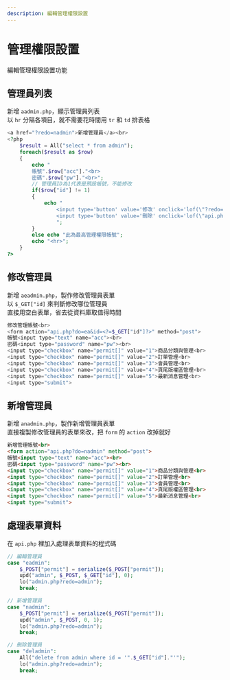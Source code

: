 ```yaml
---
description: 編輯管理權限設置
---
```


# 管理權限設置
編輯管理權限設置功能  

## 管理員列表
新增 `aadmin.php`，顯示管理員列表  
以 `hr` 分隔各項目，就不需要花時間用 `tr` 和 `td` 排表格  
```php
<a href="?redo=nadmin">新增管理員</a><br>
<?php
	$result = All("select * from admin");
	foreach($result as $row)
	{
		echo "
		帳號".$row["acc"]."<br>
        密碼".$row["pw"]."<br>";
        // 管理員ID為1代表是預設帳號，不能修改
		if($row["id"] != 1)
		{
			echo "
                <input type='button' value='修改' onclick='lof(\"?redo=eadmin&id=".$row["id"]."\")'>
                <input type='button' value='刪除' onclick='lof(\"api.php?do=deladmin&id=".$row["id"]."\")'>
                ";
		}
		else echo "此為最高管理權限帳號";
		echo "<hr>";
	}
?>
```

## 修改管理員
新增 `aeadmin.php`，製作修改管理員表單   
以 `$_GET["id]` 來判斷修改哪位管理員  
直接用空白表單，省去從資料庫取值得時間  
```php
修改管理帳號<br>
<form action="api.php?do=ea&id=<?=$_GET["id"]?>" method="post">
帳號<input type="text" name="acc"><br>
密碼<input type="password" name="pw"><br>
<input type="checkbox" name="permit[]" value="1">商品分類與管理<br>
<input type="checkbox" name="permit[]" value="2">訂單管理<br>
<input type="checkbox" name="permit[]" value="3">會員管理<br>
<input type="checkbox" name="permit[]" value="4">頁尾版權區管理<br>
<input type="checkbox" name="permit[]" value="5">最新消息管理<br>
<input type="submit">
```

## 新增管理員
新增 `anadmin.php`，製作新增管理員表單   
直接複製修改管理員的表單來改，把 `form` 的 `action` 改掉就好  
```html
新增管理帳號<br>
<form action="api.php?do=nadmin" method="post">
帳號<input type="text" name="acc"><br>
密碼<input type="password" name="pw"><br>
<input type="checkbox" name="permit[]" value="1">商品分類與管理<br>
<input type="checkbox" name="permit[]" value="2">訂單管理<br>
<input type="checkbox" name="permit[]" value="3">會員管理<br>
<input type="checkbox" name="permit[]" value="4">頁尾版權區管理<br>
<input type="checkbox" name="permit[]" value="5">最新消息管理<br>
<input type="submit">
```

## 處理表單資料
在 `api.php` 裡加入處理表單資料的程式碼
```php
// 編輯管理員
case "eadmin":
    $_POST["permit"] = serialize($_POST["permit"]);
    upd("admin", $_POST, $_GET["id"], 0);
    lo("admin.php?redo=admin");
    break;

// 新增管理員
case "nadmin":
    $_POST["permit"] = serialize($_POST["permit"]);
    upd("admin", $_POST, 0, 1);
    lo("admin.php?redo=admin");
    break;

// 刪除管理員
case "deladmin":
    All("delete from admin where id = '".$_GET["id"]."'");
    lo("admin.php?redo=admin");
    break;
```